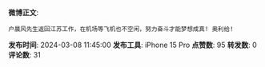 **微博正文**: 
```
户晨风先生返回江苏工作，在机场等飞机也不空闲，努力奋斗才能梦想成真! 奥利给!
```
**发布时间**: 2024-03-08 11:45:00
**发布工具**: iPhone 15 Pro
**点赞数**: 95
**转发数**: 0
**评论数**: 31
